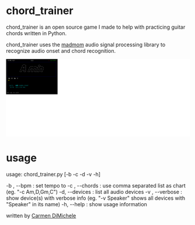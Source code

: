 # chord_trainer

chord_trainer is an open source game I made to help with practicing guitar chords written in Python.

chord_trainer uses the [madmom](https://github.com/CPJKU/madmom) audio signal processing library to recognize audio onset and chord recognition.

![chord_trainer](screenshot_1.png "chord_trainer.py screenshot")

# usage

  usage: chord_trainer.py [-b <bpm> -c <chords> -d -v <device> -h]

  -b <bpm>,    --bpm     : set tempo to <bpm>
  -c <chords>, --chords  : use comma separated list as chart (eg. "-c Am,D,Gm,C")
  -d,          --devices : list all audio devices
  -v <device>, --verbose : show device(s) with verbose info (eg. "-v Speaker" shows all
                           devices with "Speaker" in its name)
  -h,          --help    : show usage information

  
  

written by [Carmen DiMichele](https://dimichelec.wixsite.com/carmendimichele) 

